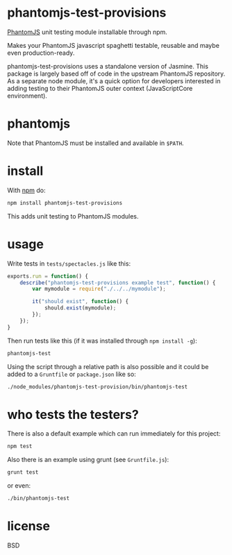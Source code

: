 # phantomjs-test-provisions

[PhantomJS](http://phantomjs.org/) unit testing module installable through npm.

Makes your PhantomJS javascript spaghetti testable, reusable and maybe even
production-ready.

phantomjs-test-provisions uses a standalone version of Jasmine. This package is
largely based off of code in the upstream PhantomJS repository. As a separate
node module, it's a quick option for developers interested in adding testing to
their PhantomJS outer context (JavaScriptCore environment).

# phantomjs

Note that PhantomJS must be installed and available in `$PATH`.

# install

With [npm](http://npmjs.org/) do:

``` bash
npm install phantomjs-test-provisions
```

This adds unit testing to PhantomJS modules.

# usage

Write tests in `tests/spectacles.js` like this:

``` js
exports.run = function() {
    describe("phantomjs-test-provisions example test", function() {
        var mymodule = require("./../../mymodule");

        it("should exist", function() {
            should.exist(mymodule);
        });
    });
}
```

Then run tests like this (if it was installed through `npm install -g`):

``` bash
phantomjs-test
```

Using the script through a relative path is also possible and it could be added to a `Gruntfile` or `package.json` like so:

``` bash
./node_modules/phantomjs-test-provision/bin/phantomjs-test
```

# who tests the testers?

There is also a default example which can run immediately for this project:

``` bash
npm test
```

Also there is an example using grunt (see `Gruntfile.js`):

``` bash
grunt test
```

or even:

``` bash
./bin/phantomjs-test
```

# license

BSD
